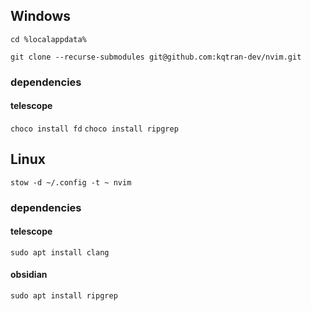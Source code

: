 ## Windows

`cd %localappdata%`

`git clone --recurse-submodules git@github.com:kqtran-dev/nvim.git`

### dependencies
#### telescope
`choco install fd`
`choco install ripgrep`

## Linux
`stow -d ~/.config -t ~ nvim`

### dependencies
#### telescope
`sudo apt install clang`

#### obsidian
`sudo apt install ripgrep`
